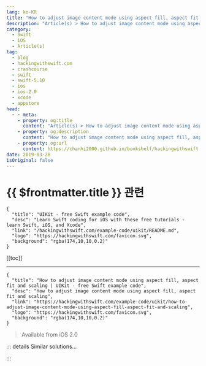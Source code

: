 ```yaml
---
lang: ko-KR
title: "How to adjust image content mode using aspect fill, aspect fit and scaling"
description: "Article(s) > How to adjust image content mode using aspect fill, aspect fit and scaling"
category:
  - Swift
  - iOS
  - Article(s)
tag: 
  - blog
  - hackingwithswift.com
  - crashcourse
  - swift
  - swift-5.10
  - ios
  - ios-2.0
  - xcode
  - appstore
head:
  - - meta:
    - property: og:title
      content: "Article(s) > How to adjust image content mode using aspect fill, aspect fit and scaling"
    - property: og:description
      content: "How to adjust image content mode using aspect fill, aspect fit and scaling"
    - property: og:url
      content: https://chanhi2000.github.io/bookshelf/hackingwithswift.com/example-code/uikit/how-to-adjust-image-content-mode-using-aspect-fill-aspect-fit-and-scaling.html
date: 2019-03-28
isOriginal: false
---
```


# {{ $frontmatter.title }} 관련

```component VPCard
{
  "title": "UIKit - free Swift example code",
  "desc": "Learn Swift coding for iOS with these free tutorials - learn Swift, iOS, and Xcode",
  "link": "/hackingwithswift.com/example-code/uikit/README.md",
  "logo": "https://hackingwithswift.com/favicon.svg",
  "background": "rgba(174,10,10,0.2)"
}
```

[[toc]]

---

```component VPCard
{
  "title": "How to adjust image content mode using aspect fill, aspect fit and scaling | UIKit - free Swift example code",
  "desc": "How to adjust image content mode using aspect fill, aspect fit and scaling",
  "link": "https://hackingwithswift.com/example-code/uikit/how-to-adjust-image-content-mode-using-aspect-fill-aspect-fit-and-scaling",
  "logo": "https://hackingwithswift.com/favicon.svg",
  "background": "rgba(174,10,10,0.2)"
}
```

> Available from iOS 2.0

<!-- TODO: 작성 -->

<!--
All views (including those that don't hold images) have a content mode that affects the way they draw their content. The default is `Scale To Fill` because it's fastest: the contents of the view just get stretched up (or down) to fit the space available. But there are two others that you'll be using a lot: Aspect Fit and Aspect Fill.

"Aspect Fit" means "stretch this image up as large as it can go, but make sure that all the image is visible while keeping its original aspect ratio." This is useful when you want an image to be as large as possible without stretching its proportions, and it's probably the most commonly used content mode.

"Aspect Fill” means "stretch this image up as large as it can go, cropping off any parts that don't fit while keeping its original aspect ratio." This is useful when you want an image to fill its image view, even when that means losing either the horizontal or vertical edges. If you want to force an image to fill a specific space, but you want to keep its aspect ratio, this is the one you should use.

-->

::: details Similar solutions…

<!--
/example-code/uikit/how-to-find-an-aspect-fit-images-size-inside-an-image-view">How to find an aspect fit image’s size inside an image view 
/quick-start/swiftui/swiftui-tips-and-tricks">SwiftUI tips and tricks 
/quick-start/swiftui/all-swiftui-property-wrappers-explained-and-compared">All SwiftUI property wrappers explained and compared 
/quick-start/swiftui/how-to-fill-and-stroke-shapes-at-the-same-time">How to fill and stroke shapes at the same time 
/example-code/uikit/how-to-create-live-playgrounds-in-xcode">How to create live playgrounds in Xcode</a>
-->

:::

